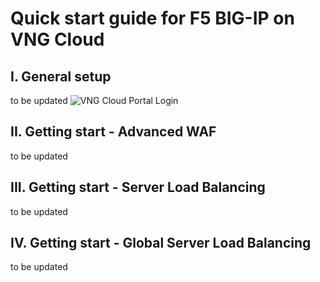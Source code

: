 # Quick start guide for F5 BIG-IP on VNG Cloud
## I. General setup
to be updated
![VNG Cloud Portal Login](/img/vng-portal-login)
## II. Getting start - Advanced WAF
to be updated
## III. Getting start - Server Load Balancing
to be updated
## IV. Getting start - Global Server Load Balancing
to be updated

